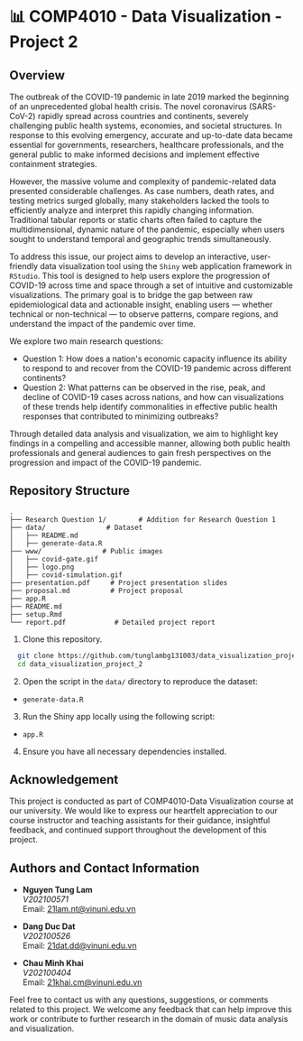 # 📊 COMP4010 - Data Visualization - Project 2 

## Overview

The outbreak of the COVID-19 pandemic in late 2019 marked the beginning of an unprecedented global health crisis. The novel coronavirus (SARS-CoV-2) rapidly spread across countries and continents, severely challenging public health systems, economies, and societal structures. In response to this evolving emergency, accurate and up-to-date data became essential for governments, researchers, healthcare professionals, and the general public to make informed decisions and implement effective containment strategies.

However, the massive volume and complexity of pandemic-related data presented considerable challenges. As case numbers, death rates, and testing metrics surged globally, many stakeholders lacked the tools to efficiently analyze and interpret this rapidly changing information. Traditional tabular reports or static charts often failed to capture the multidimensional, dynamic nature of the pandemic, especially when users sought to understand temporal and geographic trends simultaneously.

To address this issue, our project aims to develop an interactive, user-friendly data visualization tool using the `Shiny` web application framework in `RStudio`. This tool is designed to help users explore the progression of COVID-19 across time and space through a set of intuitive and customizable visualizations. The primary goal is to bridge the gap between raw epidemiological data and actionable insight, enabling users — whether technical or non-technical — to observe patterns, compare regions, and understand the impact of the pandemic over time.

We explore two main research questions:

- Question 1: How does a nation's economic capacity influence its ability to respond to and recover from the COVID-19 pandemic across different continents?
- Question 2: What patterns can be observed in the rise, peak, and decline of COVID-19 cases across nations, and how can visualizations of these trends help identify commonalities in effective public health responses that contributed to minimizing outbreaks?

Through detailed data analysis and visualization, we aim to highlight key findings in a compelling and accessible manner, allowing both public health professionals and general audiences to gain fresh perspectives on the progression and impact of the COVID-19 pandemic.

## Repository Structure

```
.
├── Research Question 1/        # Addition for Research Question 1
├── data/               # Dataset 
│   ├── README.md     
│   ├── generate-data.R
├── www/               # Public images
│   ├── covid-gate.gif    
│   ├── logo.png
│   ├── covid-simulation.gif   
├── presentation.pdf     # Project presentation slides
├── proposal.md          # Project proposal
├── app.R          
├── README.md
├── setup.Rmd  
└── report.pdf            # Detailed project report
```
1. Clone this repository.
 ```bash
   git clone https://github.com/tunglambg131003/data_visualization_project_2.git
   cd data_visualization_project_2
 ```
2. Open the script in the `data/` directory to reproduce the dataset:
- `generate-data.R`
3. Run the Shiny app locally using the following script:
- `app.R`
4. Ensure you have all necessary dependencies installed. 

## Acknowledgement

This project is conducted as part of COMP4010-Data Visualization course at our university. We would like to express our heartfelt appreciation to our course instructor and teaching assistants for their guidance, insightful feedback, and continued support throughout the development of this project.

## Authors and Contact Information

- **Nguyen Tung Lam**  
  *V202100571*  
  Email: [21lam.nt@vinuni.edu.vn](mailto:21lam.nt@vinuni.edu.vn)

- **Dang Duc Dat**  
  *V202100526*  
  Email: [21dat.dd@vinuni.edu.vn](mailto:21dat.dd@vinuni.edu.vn)

- **Chau Minh Khai**  
  *V202100404*  
  Email: [21khai.cm@vinuni.edu.vn](mailto:21khai.cm@vinuni.edu.vn)

Feel free to contact us with any questions, suggestions, or comments related to this project. We welcome any feedback that can help improve this work or contribute to further research in the domain of music data analysis and visualization.
